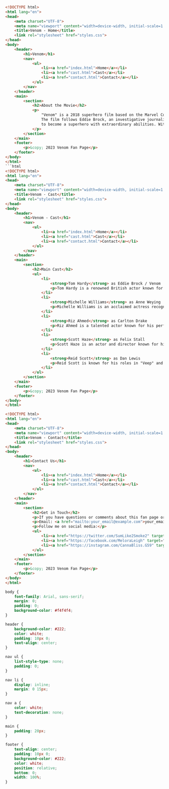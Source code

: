 ```html
<!DOCTYPE html>
<html lang="en">
<head>
    <meta charset="UTF-8">
    <meta name="viewport" content="width=device-width, initial-scale=1.0">
    <title>Venom - Home</title>
    <link rel="stylesheet" href="styles.css">
</head>
<body>
    <header>
        <h1>Venom</h1>
        <nav>
            <ul>
                <li><a href="index.html">Home</a></li>
                <li><a href="cast.html">Cast</a></li>
                <li><a href="contact.html">Contact</a></li>
            </ul>
        </nav>
    </header>
    <main>
        <section>
            <h2>About the Movie</h2>
            <p>
                "Venom" is a 2018 superhero film based on the Marvel Comics character of the same name. 
                The film follows Eddie Brock, an investigative journalist who merges with an alien symbiote, Venom, 
                to become a superhero with extraordinary abilities. With gripping action and dark humor, the film explores themes of identity and morality.
            </p>
        </section>
    </main>
    <footer>
        <p>&copy; 2023 Venom Fan Page</p>
    </footer>
</body>
</html>
```html
<!DOCTYPE html>
<html lang="en">
<head>
    <meta charset="UTF-8">
    <meta name="viewport" content="width=device-width, initial-scale=1.0">
    <title>Venom - Cast</title>
    <link rel="stylesheet" href="styles.css">
</head>
<body>
    <header>
        <h1>Venom - Cast</h1>
        <nav>
            <ul>
                <li><a href="index.html">Home</a></li>
                <li><a href="cast.html">Cast</a></li>
                <li><a href="contact.html">Contact</a></li>
            </ul>
        </nav>
    </header>
    <main>
        <section>
            <h2>Main Cast</h2>
            <ul>
                <li>
                    <strong>Tom Hardy</strong> as Eddie Brock / Venom
                    <p>Tom Hardy is a renowned British actor known for films such as "Inception", "Mad Max: Fury Road", and "The Dark Knight Rises".</p>
                </li>
                <li>
                    <strong>Michelle Williams</strong> as Anne Weying
                    <p>Michelle Williams is an acclaimed actress recognized for her roles in "Brokeback Mountain", "Blue Valentine", and "The Greatest Showman".</p>
                </li>
                <li>
                    <strong>Riz Ahmed</strong> as Carlton Drake
                    <p>Riz Ahmed is a talented actor known for his performances in "Nightcrawler", "Rogue One: A Star Wars Story", and "Sound of Metal".</p>
                </li>
                <li>
                    <strong>Scott Haze</strong> as Felix Stall
                    <p>Scott Haze is an actor and director known for his work in "The Equalizer" and "Only the Brave".</p>
                </li>
                <li>
                    <strong>Reid Scott</strong> as Dan Lewis
                    <p>Reid Scott is known for his roles in "Veep" and "My Boys".</p>
                </li>
            </ul>
        </section>
    </main>
    <footer>
        <p>&copy; 2023 Venom Fan Page</p>
    </footer>
</body>
</html>
```
```html
<!DOCTYPE html>
<html lang="en">
<head>
    <meta charset="UTF-8">
    <meta name="viewport" content="width=device-width, initial-scale=1.0">
    <title>Venom - Contact</title>
    <link rel="stylesheet" href="styles.css">
</head>
<body>
    <header>
        <h1>Contact Us</h1>
        <nav>
            <ul>
                <li><a href="index.html">Home</a></li>
                <li><a href="cast.html">Cast</a></li>
                <li><a href="contact.html">Contact</a></li>
            </ul>
        </nav>
    </header>
    <main>
        <section>
            <h2>Get in Touch</h2>
            <p>If you have questions or comments about this fan page or the movie "Venom", feel free to reach out!</p>
            <p>Email: <a href="mailto:your_email@example.com">your_email@example.com</a></p>
            <p>Follow me on social media:</p>
            <ul>
                <li><a href="https://twitter.com/SumLike2Smoke2" target="_blank">Twitter</a></li>
                <li><a href="https://facebook.com/MeloraLeigh" target="_blank">Facebook</a></li>
                <li><a href="https://instagram.com/CannaBliss.G59" target="_blank">Instagram</a></li>
            </ul>
        </section>
    </main>
    <footer>
        <p>&copy; 2023 Venom Fan Page</p>
    </footer>
</body>
</html>
```
```css
body {
    font-family: Arial, sans-serif;
    margin: 0;
    padding: 0;
    background-color: #f4f4f4;
}

header {
    background-color: #222;
    color: white;
    padding: 10px 0;
    text-align: center;
}

nav ul {
    list-style-type: none;
    padding: 0;
}

nav li {
    display: inline;
    margin: 0 15px;
}

nav a {
    color: white;
    text-decoration: none;
}

main {
    padding: 20px;
}

footer {
    text-align: center;
    padding: 10px 0;
    background-color: #222;
    color: white;
    position: relative;
    bottom: 0;
    width: 100%;
}
```
